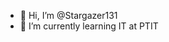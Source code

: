 - 👋 Hi, I’m @Stargazer131
- 🌱 I’m currently learning IT at PTIT

<!---
Stargazer131/Stargazer131 is a ✨ special ✨ repository because its `README.md` (this file) appears on your GitHub profile.
You can click the Preview link to take a look at your changes.
--->
